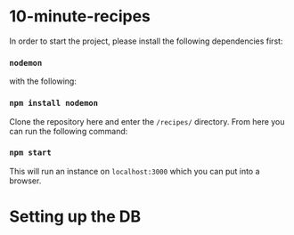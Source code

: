 # 10-minute-recipes

In order to start the project, please install the following dependencies first:

### `nodemon`

with the following:

### `npm install nodemon`

Clone the repository here and enter the `/recipes/` directory. 
From here you can run the following command:

### `npm start`

This will run an instance on `localhost:3000` which you can put into a browser. 

# Setting up the DB
